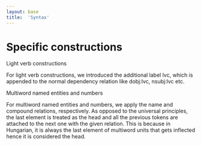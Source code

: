 ```yaml
---
layout: base
title:  'Syntax'
---
```


# Specific constructions

Light verb constructions

For light verb constructions, we introduced the additional label lvc, which is appended to the normal dependency relation like dobj:lvc, nsubj:lvc etc.

Multiword named entities and numbers

For multiword named entities and numbers, we apply the name and compound relations, respectively. As opposed to the universal principles, the last element is treated as the head and all the previous tokens are attached to the next one with the given relation. This is because in Hungarian, it is always the last element of multiword units that gets inflected hence it is considered the head.
